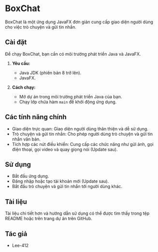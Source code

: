 # BoxChat 

BoxChat là một ứng dụng JavaFX đơn giản cung cấp giao diện người dùng cho việc trò chuyện và gửi tin nhắn.

## Cài đặt

Để chạy BoxChat, bạn cần có môi trường phát triển Java và JavaFX.

1. **Yêu cầu:**
    - Java JDK (phiên bản 8 trở lên).
    - JavaFX.

2. **Cách chạy:**
    - Mở dự án trong môi trường phát triển Java của bạn.
    - Chạy lớp chứa hàm `main` để khởi động ứng dụng.

## Các tính năng chính

- Giao diện trực quan: Giao diện người dùng thân thiện và dễ sử dụng.
- Trò chuyện và gửi tin nhắn: Cho phép người dùng trò chuyện và gửi tin nhắn văn bản.
- Tích hợp các nút điều khiển: Cung cấp các chức năng như gửi ảnh, gọi điện thoại, gọi video và quay giọng nói (Update sau).

## Sử dụng

- Bắt đầu ứng dụng.
- Đăng nhập hoặc tạo tài khoản mới (Update sau).
- Bắt đầu trò chuyện và gửi tin nhắn tới người dùng khác.


## Tài liệu

Tài liệu chi tiết hơn và hướng dẫn sử dụng có thể được tìm thấy trong tệp README hoặc trên trang dự án trên GitHub.

## Tác giả

- Lee-412
